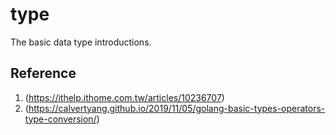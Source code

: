 # type

The basic data type introductions.

## Reference

1. (<https://ithelp.ithome.com.tw/articles/10236707>)
2. (<https://calvertyang.github.io/2019/11/05/golang-basic-types-operators-type-conversion/>)
